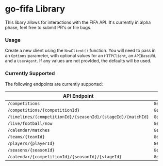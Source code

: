 # go-fifa Library
This libary allows for interactions with the FIFA API. It's currently in alpha phase, feel free to submit PR's or file bugs.

### Usage
Create a new client using the `NewClient()` function. You will need to pass in an `Options` parameter, with optional values for an `HTTPClient`, an `APIBaseURL` and a `UserAgent`. If any values are not provIded, the defaults will be used.

### Currently Supported
The following endpoints are currently supported:

| API Endpoint                                                | Function               |
| ----------------------------------------------------------- | ---------------------- |
| `/competitions`                                             | `GetCompetitions()`    |
| `/competitions/{competitionId}`                             | `GetCompetition()`     |
| `/timelines/{competitionId}/{seasonId}/{stageId}/{matchId}` | `GetMatchEvents()`     |
| `/live/football/now`                                        | `GetCurrentMatches()`  |
| `/calendar/matches`                                         | `GetTodaysMatches()`   |
| `/teams/{teamId}`                                           | `GetTeam()`            |
| `/players/{playerId}`                                       | `GetPlayer()`          |
| `/seasons/{seasonId}`                                       | `GetSeason()`          |
| `/calendar/{competitionId}/{seasonId}/{stageId}`            | `GetSeasonStandings()` |